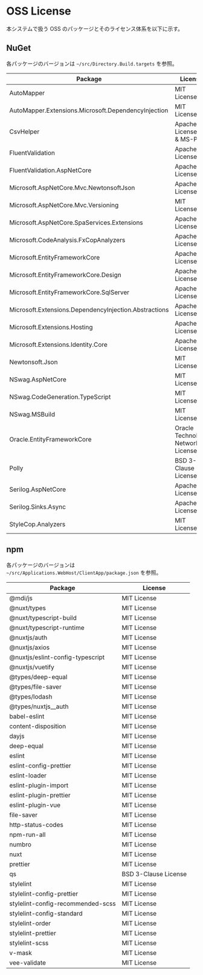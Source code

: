 # OSS License

本システムで扱う OSS のパッケージとそのライセンス体系を以下に示す。

## NuGet

各パッケージのバージョンは `~/src/Directory.Build.targets` を参照。

| Package                                               | License                           |
| ----------------------------------------------------- | --------------------------------- |
| AutoMapper                                            | MIT License                       |
| AutoMapper.Extensions.Microsoft.DependencyInjection   | MIT License                       |
| CsvHelper                                             | Apache License 2.0 & MS-PL        |
| FluentValidation                                      | Apache License 2.0                |
| FluentValidation.AspNetCore                           | Apache License 2.0                |
| Microsoft.AspNetCore.Mvc.NewtonsoftJson               | Apache License 2.0                |
| Microsoft.AspNetCore.Mvc.Versioning                   | MIT License                       |
| Microsoft.AspNetCore.SpaServices.Extensions           | Apache License 2.0                |
| Microsoft.CodeAnalysis.FxCopAnalyzers                 | Apache License 2.0                |
| Microsoft.EntityFrameworkCore                         | Apache License 2.0                |
| Microsoft.EntityFrameworkCore.Design                  | Apache License 2.0                |
| Microsoft.EntityFrameworkCore.SqlServer               | Apache License 2.0                |
| Microsoft.Extensions.DependencyInjection.Abstractions | Apache License 2.0                |
| Microsoft.Extensions.Hosting                          | Apache License 2.0                |
| Microsoft.Extensions.Identity.Core                    | Apache License 2.0                |
| Newtonsoft.Json                                       | MIT License                       |
| NSwag.AspNetCore                                      | MIT License                       |
| NSwag.CodeGeneration.TypeScript                       | MIT License                       |
| NSwag.MSBuild                                         | MIT License                       |
| Oracle.EntityFrameworkCore                            | Oracle Technology Network License |
| Polly                                                 | BSD 3-Clause License              |
| Serilog.AspNetCore                                    | Apache License 2.0                |
| Serilog.Sinks.Async                                   | Apache License 2.0                |
| StyleCop.Analyzers                                    | MIT License                       |

## npm

各パッケージのバージョンは `~/src/Applications.WebHost/ClientApp/package.json` を参照。

| Package                           | License              |
| --------------------------------- | -------------------- |
| @mdi/js                           | MIT License          |
| @nuxt/types                       | MIT License          |
| @nuxt/typescript-build            | MIT License          |
| @nuxt/typescript-runtime          | MIT License          |
| @nuxtjs/auth                      | MIT License          |
| @nuxtjs/axios                     | MIT License          |
| @nuxtjs/eslint-config-typescript  | MIT License          |
| @nuxtjs/vuetify                   | MIT License          |
| @types/deep-equal                 | MIT License          |
| @types/file-saver                 | MIT License          |
| @types/lodash                     | MIT License          |
| @types/nuxtjs__auth               | MIT License          |
| babel-eslint                      | MIT License          |
| content-disposition               | MIT License          |
| dayjs                             | MIT License          |
| deep-equal                        | MIT License          |
| eslint                            | MIT License          |
| eslint-config-prettier            | MIT License          |
| eslint-loader                     | MIT License          |
| eslint-plugin-import              | MIT License          |
| eslint-plugin-prettier            | MIT License          |
| eslint-plugin-vue                 | MIT License          |
| file-saver                        | MIT License          |
| http-status-codes                 | MIT License          |
| npm-run-all                       | MIT License          |
| numbro                            | MIT License          |
| nuxt                              | MIT License          |
| prettier                          | MIT License          |
| qs                                | BSD 3-Clause License |
| stylelint                         | MIT License          |
| stylelint-config-prettier         | MIT License          |
| stylelint-config-recommended-scss | MIT License          |
| stylelint-config-standard         | MIT License          |
| stylelint-order                   | MIT License          |
| stylelint-prettier                | MIT License          |
| stylelint-scss                    | MIT License          |
| v-mask                            | MIT License          |
| vee-validate                      | MIT License          |

